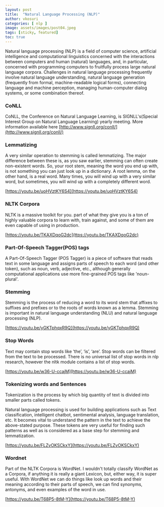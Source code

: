 ```yaml
---
layout: post
title:  "Natural Language Processing (NLP)"
author: vkosuri
categories: [ nlp ]
image: assets/images/post04.jpeg
tags: [sticky, featured]
toc: true
---
```


Natural language processing (NLP) is a field of computer science, artificial intelligence and computational 
linguistics concerned with the interactions between computers and human (natural) languages, and, in particular, 
concerned with programming computers to fruitfully process large natural language corpora. Challenges in 
natural language processing frequently involve natural language understanding, natural language generation 
(frequently from formal, machine-readable logical forms), connecting language and machine perception, managing 
human-computer dialog systems, or some combination thereof.


### CoNLL
CoNLL, the Conference on Natural Language Learning, is SIGNLL's(Special Interest Group on Natural Language Learning) yearly meeting.
More information available here [http://www.signll.org/conll/](http://www.signll.org/conll/)

### Lemmatizing
A very similar operation to stemming is called lemmatizing. The major difference between these is, as you saw earlier,
stemming can often create non-existent words. So, your root stem, meaning the word you end up with, is not something 
you can just look up in a dictionary. A root lemma, on the other hand, is a real word. Many times, you will wind up 
with a very similar word, but sometimes, you will wind up with a completely different word.

[https://youtu.be/uoHVztKY6S4](https://youtu.be/uoHVztKY6S4)

### NLTK Corpora
NLTK is a massive toolkit for you. part of what they give you is a ton of highly valuable corpora to learn with, 
train against, and some of them are even capable of using in production.

[https://youtu.be/TKAXDqoG2dc](ttps://youtu.be/TKAXDqoG2dc)

### Part-Of-Speech Tagger(POS) tags
A Part-Of-Speech Tagger (POS Tagger) is a piece of software that reads text in some language and assigns parts of 
speech to each word (and other token), such as noun, verb, adjective, etc., although generally computational 
applications use more fine-grained POS tags like 'noun-plural'.

### Stemming
Stemming is the process of reducing a word to its word stem that affixes to suffixes and prefixes or to the roots of words known as a lemma. Stemming is important in natural language understanding (NLU) and 
natural language processing (NLP).

[https://youtu.be/yGKTphqxR9Q](https://youtu.be/yGKTphqxR9Q)

### Stop Words
Text may contain stop words like ‘the’, ‘is’, ‘are’. Stop words can be filtered from the text to be processed. 
There is no universal list of stop words in nlp research, however the nltk module contains a list of stop words.

[https://youtu.be/w36-U-ccajM](https://youtu.be/w36-U-ccajM)

### Tokenizing words and Sentences
Tokenization is the process by which big quantity of text is divided into smaller parts called tokens.

Natural language processing is used for building applications such as Text classification, intelligent chatbot, 
sentimental analysis, language translation, etc. It becomes vital to understand the pattern in the text to achieve 
the above-stated purpose. These tokens are very useful for finding such patterns as well as is considered as a 
base step for stemming and lemmatization.	

[https://youtu.be/FLZvOKSCkxY](https://youtu.be/FLZvOKSCkxY)

### Wordnet
Part of the NLTK Corpora is WordNet. I wouldn't totally classify WordNet as a Corpora, if anything it is really a 
giant Lexicon, but, either way, it is super useful. With WordNet we can do things like look up words and their 
meaning according to their parts of speech, we can find synonyms, antonyms, and even examples of the word in use.

[https://youtu.be/T68P5-8tM-Y](https://youtu.be/T68P5-8tM-Y)

